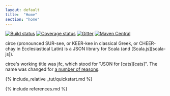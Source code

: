 ```yaml
---
layout: default
title:  "Home"
section: "home"
---
```


[![Build status](https://img.shields.io/travis/travisbrown/circe/master.svg)](https://travis-ci.org/travisbrown/circe)
[![Coverage status](https://img.shields.io/codecov/c/github/travisbrown/circe/master.svg)](https://codecov.io/github/travisbrown/circe)
[![Gitter](https://img.shields.io/badge/gitter-join%20chat-green.svg)](https://gitter.im/travisbrown/circe)
[![Maven Central](https://img.shields.io/maven-central/v/io.circe/circe-core_2.11.svg)](https://maven-badges.herokuapp.com/maven-central/io.circe/circe-core_2.11)

circe (pronounced SUR-see, or KEER-kee in classical Greek, or CHEER-chay in Ecclesiastical Latin) is
a JSON library for Scala (and [Scala.js][scala-js]).

circe's working title was jfc, which stood for "JSON for [cats][cats]". The name was changed for 
[a number of reasons](https://github.com/travisbrown/circe/issues/11).

{% include_relative _tut/quickstart.md %}

{% include references.md %}
